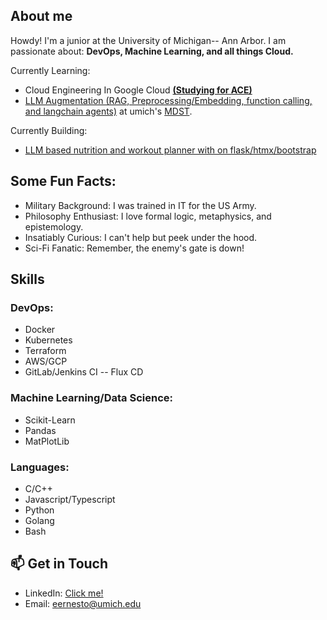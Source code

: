 ## About me
Howdy! I'm a junior at the University of Michigan-- Ann Arbor. I am passionate about: **DevOps, Machine Learning, and all things Cloud.**

Currently Learning:
  - Cloud Engineering In Google Cloud **[(Studying for ACE)](https://cloud.google.com/learn/certification/cloud-engineer)**
  - [LLM Augmentation (RAG, Preprocessing/Embedding, function calling, and langchain agents)](https://github.com/Ernesto905/W24-llm-augmentation) at umich's [MDST](https://mdst.club/).

Currently Building: 
  - [LLM based nutrition and workout planner with on flask/htmx/bootstrap](https://github.com/Ernesto905/Ideal)


## Some Fun Facts:
- Military Background: I was trained in IT for the US Army.
- Philosophy Enthusiast: I love formal logic, metaphysics, and epistemology.
- Insatiably Curious: I can't help but peek under the hood.
- Sci-Fi Fanatic: Remember, the enemy's gate is down!

## Skills

### DevOps:

- Docker
- Kubernetes
- Terraform
- AWS/GCP
- GitLab/Jenkins CI -- Flux CD

### Machine Learning/Data Science:

- Scikit-Learn
- Pandas
- MatPlotLib

### Languages:
- C/C++
- Javascript/Typescript
- Python
- Golang
- Bash

## 📫 Get in Touch

- LinkedIn: [Click me!](https://www.linkedin.com/in/ernesto-enriquez/)
- Email: [eernesto@umich.edu](mailto:eernesto@umich.edu)
